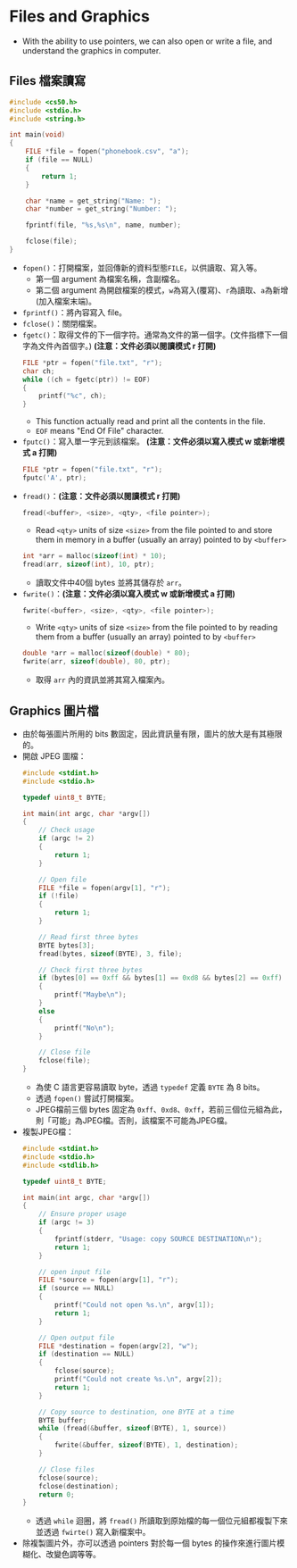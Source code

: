 # Files and Graphics
- With the ability to use pointers, we can also open or write a file, and understand the graphics in computer.

## Files 檔案讀寫
```c
#include <cs50.h>
#include <stdio.h>
#include <string.h>

int main(void)
{
    FILE *file = fopen("phonebook.csv", "a");
    if (file == NULL)
    {
        return 1;
    }

    char *name = get_string("Name: ");
    char *number = get_string("Number: ");

    fprintf(file, "%s,%s\n", name, number);

    fclose(file);
}
```
- `fopen()`：打開檔案，並回傳新的資料型態`FILE`，以供讀取、寫入等。
    - 第一個 argument 為檔案名稱，含副檔名。
    - 第二個 argument 為開啟檔案的模式，`w`為寫入(覆寫)、`r`為讀取、`a`為新增(加入檔案末端)。
- `fprintf()`：將內容寫入 file。
- `fclose()`：關閉檔案。
- `fgetc()`：取得文件的下一個字符。通常為文件的第一個字。(文件指標下一個字為文件內首個字。) __(注意：文件必須以閱讀模式 r 打開)__
    ```c
    FILE *ptr = fopen("file.txt", "r");
    char ch;
    while ((ch = fgetc(ptr)) != EOF)
    {
        printf("%c", ch);
    }
    ```
    - This function actually read and print all the contents in the file.
    - `EOF` means "End Of File" character.
- `fputc()`：寫入單一字元到該檔案。 __(注意：文件必須以寫入模式 w 或新增模式 a 打開)__
    ```c
    FILE *ptr = fopen("file.txt", "r");
    fputc('A', ptr);
    ```
- `fread()`：__(注意：文件必須以閱讀模式 r 打開)__
    ```c
    fread(<buffer>, <size>, <qty>, <file pointer>);
    ```
    - Read `<qty>` units of size `<size>` from the file pointed to and store them in memory in a buffer (usually an array) pointed to by `<buffer>`
    ```c
    int *arr = malloc(sizeof(int) * 10);
    fread(arr, sizeof(int), 10, ptr);
    ```
    - 讀取文件中40個 bytes 並將其儲存於 `arr`。
- `fwrite()`：__(注意：文件必須以寫入模式 w 或新增模式 a 打開)__
    ```c
    fwrite(<buffer>, <size>, <qty>, <file pointer>);
    ```
    - Write `<qty>` units of size `<size>` from the file pointed to by reading them from a buffer (usually an array) pointed to by `<buffer>`
    ```c
    double *arr = malloc(sizeof(double) * 80);
    fwrite(arr, sizeof(double), 80, ptr);
    ```
    - 取得 `arr` 內的資訊並將其寫入檔案內。


## Graphics 圖片檔
- 由於每張圖片所用的 bits 數固定，因此資訊量有限，圖片的放大是有其極限的。
- 開啟 JPEG 圖檔：
    ```c
    #include <stdint.h>
    #include <stdio.h>

    typedef uint8_t BYTE;

    int main(int argc, char *argv[])
    {
        // Check usage
        if (argc != 2)
        {
            return 1;
        }

        // Open file
        FILE *file = fopen(argv[1], "r");
        if (!file)
        {
            return 1;
        }

        // Read first three bytes
        BYTE bytes[3];
        fread(bytes, sizeof(BYTE), 3, file);

        // Check first three bytes
        if (bytes[0] == 0xff && bytes[1] == 0xd8 && bytes[2] == 0xff)
        {
            printf("Maybe\n");
        }
        else
        {
            printf("No\n");
        }

        // Close file
        fclose(file);
    }
    ```
    - 為使 C 語言更容易讀取 byte，透過 `typedef` 定義 `BYTE` 為 8 bits。
    - 透過 `fopen()` 嘗試打開檔案。
    - JPEG檔前三個 bytes 固定為 `0xff`、`0xd8`、`0xff`，若前三個位元組為此，則「可能」為JPEG檔。否則，該檔案不可能為JPEG檔。
- 複製JPEG檔：
    ```c
    #include <stdint.h>
    #include <stdio.h>
    #include <stdlib.h>

    typedef uint8_t BYTE;

    int main(int argc, char *argv[])
    {
        // Ensure proper usage
        if (argc != 3)
        {
            fprintf(stderr, "Usage: copy SOURCE DESTINATION\n");
            return 1;
        }

        // open input file
        FILE *source = fopen(argv[1], "r");
        if (source == NULL)
        {
            printf("Could not open %s.\n", argv[1]);
            return 1;
        }

        // Open output file
        FILE *destination = fopen(argv[2], "w");
        if (destination == NULL)
        {
            fclose(source);
            printf("Could not create %s.\n", argv[2]);
            return 1;
        }

        // Copy source to destination, one BYTE at a time
        BYTE buffer;
        while (fread(&buffer, sizeof(BYTE), 1, source))
        {
            fwrite(&buffer, sizeof(BYTE), 1, destination);
        }

        // Close files
        fclose(source);
        fclose(destination);
        return 0;
    }
    ```
    - 透過 `while` 迴圈，將 `fread()` 所讀取到原始檔的每一個位元組都複製下來並透過 `fwirte()` 寫入新檔案中。
- 除複製圖片外，亦可以透過 pointers 對於每一個 bytes 的操作來進行圖片模糊化、改變色調等等。